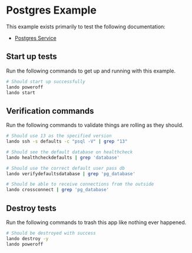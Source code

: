 Postgres Example
================

This example exists primarily to test the following documentation:

* [Postgres Service](https://docs.devwithlando.io/tutorials/postgres.html)

Start up tests
--------------

Run the following commands to get up and running with this example.

```bash
# Should start up successfully
lando poweroff
lando start
```

Verification commands
---------------------

Run the following commands to validate things are rolling as they should.

```bash
# Should use 13 as the specified version
lando ssh -s defaults -c "psql -V" | grep "13"

# Should see the default database on healthcheck
lando healthcheckdefaults | grep 'database'

# Should use the correct default user pass db
lando verifydefaultsdatabase | grep 'pg_database'

# Should be able to receive connections from the outside
lando crossconnect | grep 'pg_database'
```

Destroy tests
-------------

Run the following commands to trash this app like nothing ever happened.

```bash
# Should be destroyed with success
lando destroy -y
lando poweroff
```

